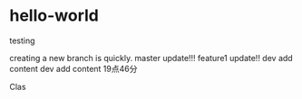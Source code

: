 # hello-world
testing

creating a new branch is quickly.
master update!!!
feature1 update!!
dev add content
dev add content 19点46分

Clas

